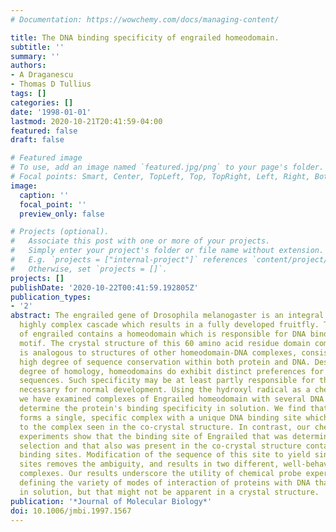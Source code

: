 ```yaml
---
# Documentation: https://wowchemy.com/docs/managing-content/

title: The DNA binding specificity of engrailed homeodomain.
subtitle: ''
summary: ''
authors:
- A Draganescu
- Thomas D Tullius
tags: []
categories: []
date: '1998-01-01'
lastmod: 2020-10-21T20:41:59-04:00
featured: false
draft: false

# Featured image
# To use, add an image named `featured.jpg/png` to your page's folder.
# Focal points: Smart, Center, TopLeft, Top, TopRight, Left, Right, BottomLeft, Bottom, BottomRight.
image:
  caption: ''
  focal_point: ''
  preview_only: false

# Projects (optional).
#   Associate this post with one or more of your projects.
#   Simply enter your project's folder or file name without extension.
#   E.g. `projects = ["internal-project"]` references `content/project/deep-learning/index.md`.
#   Otherwise, set `projects = []`.
projects: []
publishDate: '2020-10-22T00:41:59.192805Z'
publication_types:
- '2'
abstract: The engrailed gene of Drosophila melanogaster is an integral member of the
  highly complex cascade which results in a fully developed fruitfly. The gene product
  of engrailed contains a homeodomain which is responsible for DNA binding via a helix-turn-helix
  motif. The crystal structure of this 60 amino acid residue domain complexed to DNA
  is analogous to structures of other homeodomain-DNA complexes, consistent with the
  high degree of sequence conservation within both protein and DNA. Despite the high
  degree of homology, homeodomains do exhibit distinct preferences for certain DNA
  sequences. Such specificity may be at least partly responsible for the interactions
  necessary for normal development. Using the hydroxyl radical as a chemical probe,
  we have examined complexes of Engrailed homeodomain with several DNA sequences to
  determine the protein's binding specificity in solution. We find that Engrailed
  forms a single, specific complex with a unique DNA binding site which is analogous
  to the complex seen in the co-crystal structure. In contrast, our chemical probe
  experiments show that the binding site of Engrailed that was determined by in vitro
  selection and that also was present in the co-crystal structure contains two possible
  binding sites. Modification of the sequence of this site to yield single binding
  sites removes the ambiguity, and results in two different, well-behaved Engrailed-DNA
  complexes. Our results underscore the utility of chemical probe experiments for
  defining the variety of modes of interaction of proteins with DNA that can occur
  in solution, but that might not be apparent in a crystal structure.
publication: '*Journal of Molecular Biology*'
doi: 10.1006/jmbi.1997.1567
---
```

